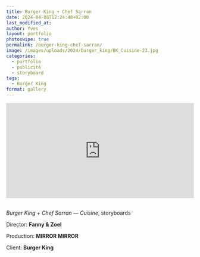 ```yaml
---
title: Burger King + Chef Sarran
date: 2024-04-08T12:24:48+02:00
last_modified_at: 
author: Yves
layout: portfolio
photoswipe: true
permalink: /burger-king-chef-sarran/
image: /images/uploads/2024/burger_king/BK_Cuisine-23.jpg
categories:
  - portfolio
  - publicité
  - storyboard
tags:
  - Burger King
format: gallery
---
```



<div style="padding:50.67% 0 0 0;position:relative;"><iframe src="https://player.vimeo.com/video/1036285140?badge=0&amp;autopause=0&amp;player_id=0&amp;app_id=58479" frameborder="0" allow="autoplay; fullscreen; picture-in-picture; clipboard-write" style="position:absolute;top:0;left:0;width:100%;height:100%;" title="Burger King + Sarran — Cuisine"></iframe></div><script src="https://player.vimeo.com/api/player.js"></script>

<br>

*Burger King + Chef Sarran — Cuisine*, storyboards

Director: **Fanny & Zoel**

Production: **MIRROR MIRROR**

Client: **Burger King**
